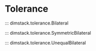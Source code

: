 # Tolerance

::: dimstack.tolerance.Bilateral

::: dimstack.tolerance.SymmetricBilateral

::: dimstack.tolerance.UnequalBilateral
